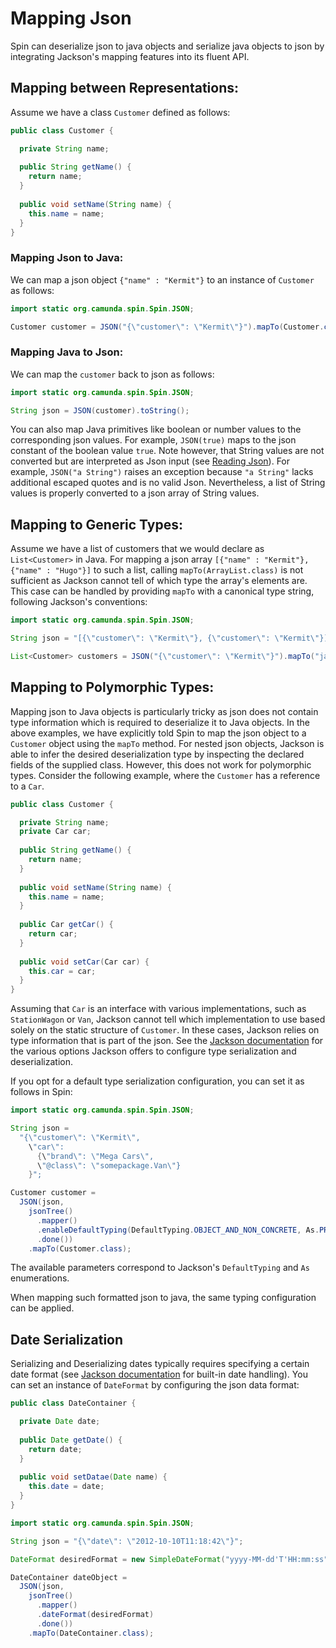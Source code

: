 # Mapping Json

Spin can deserialize json to java objects and serialize java objects to json by integrating Jackson's mapping features into its fluent API.

## Mapping between Representations:

Assume we have a class `Customer` defined as follows:

```java
public class Customer {

  private String name;
  
  public String getName() {
    return name;
  }
  
  public void setName(String name) {
    this.name = name;
  }
}
```

### Mapping Json to Java:

We can map a json object `{"name" : "Kermit"}` to an instance of `Customer` as follows:

```java
import static org.camunda.spin.Spin.JSON;

Customer customer = JSON("{\"customer\": \"Kermit\"}").mapTo(Customer.class);
```

### Mapping Java to Json:

We can map the `customer` back to json as follows:

```java
import static org.camunda.spin.Spin.JSON;

String json = JSON(customer).toString();
```

You can also map Java primitives like boolean or number values to the corresponding json values. For example, `JSON(true)` maps to the json constant of the boolean value `true`. Note however, that String values are not converted but are interpreted as Json input (see [Reading Json][reading-json]). For example, `JSON("a String")` raises an exception because `"a String"` lacks additional escaped quotes and is no valid Json. Nevertheless, a list of String values is properly converted to a json array of String values.

## Mapping to Generic Types:

Assume we have a list of customers that we would declare as `List<Customer>` in Java. For mapping a json array `[{"name" : "Kermit"}, {"name" : "Hugo"}]` to such a list, calling `mapTo(ArrayList.class)` is not sufficient as Jackson cannot tell of which type the array's elements are. This case can be handled by providing `mapTo` with a canonical type string, following Jackson's conventions:

```java
import static org.camunda.spin.Spin.JSON;

String json = "[{\"customer\": \"Kermit\"}, {\"customer\": \"Kermit\"}]"

List<Customer> customers = JSON("{\"customer\": \"Kermit\"}").mapTo("java.util.ArrayList<somepackage.Customer>");
```

## Mapping to Polymorphic Types:

Mapping json to Java objects is particularly tricky as json does not contain type information which is required to deserialize it to Java objects. In the above examples, we have explicitly told Spin to map the json object to a `Customer` object using the `mapTo` method. For nested json objects, Jackson is able to infer the desired deserialization type by inspecting the declared fields of the supplied class. However, this does not work for polymorphic types. Consider the following example, where the `Customer` has a reference to a `Car`. 

```java
public class Customer {

  private String name;
  private Car car;
  
  public String getName() {
    return name;
  }
  
  public void setName(String name) {
    this.name = name;
  }
  
  public Car getCar() {
    return car;
  }
  
  public void setCar(Car car) {
    this.car = car;
  }
}
```

Assuming that `Car` is an interface with various implementations, such as `StationWagon` or `Van`, Jackson cannot tell which implementation to use based solely on the static structure of `Customer`. In these cases, Jackson relies on type information that is part of the json. See the [Jackson documentation][jackson-polymorphy] for the various options Jackson offers to configure type serialization and deserialization. 

If you opt for a default type serialization configuration, you can set it as follows in Spin:

```java
import static org.camunda.spin.Spin.JSON;

String json = 
  "{\"customer\": \"Kermit\", 
    \"car\": 
      {\"brand\": \"Mega Cars\",
      \"@class\": \"somepackage.Van\"}
    }";

Customer customer = 
  JSON(json, 
    jsonTree()
      .mapper()
      .enableDefaultTyping(DefaultTyping.OBJECT_AND_NON_CONCRETE, As.PROPERTY)
      .done())
    .mapTo(Customer.class);
```

The available parameters correspond to Jackson's `DefaultTyping` and `As` enumerations.

When mapping such formatted json to java, the same typing configuration can be applied.

## Date Serialization

Serializing and Deserializing dates typically requires specifying a certain date format (see [Jackson documentation][jackson-date] for built-in date handling). You can set an instance of `DateFormat` by configuring the json data format:

```java
public class DateContainer {

  private Date date;
  
  public Date getDate() {
    return date;
  }
  
  public void setDatae(Date name) {
    this.date = date;
  }
}
```

```java
import static org.camunda.spin.Spin.JSON;

String json = "{\"date\": \"2012-10-10T11:18:42\"}";

DateFormat desiredFormat = new SimpleDateFormat("yyyy-MM-dd'T'HH:mm:ss");

DateContainer dateObject = 
  JSON(json, 
    jsonTree()
      .mapper()
      .dateFormat(desiredFormat)
      .done())
    .mapTo(DateContainer.class);
```

[jackson-polymorphy]: http://wiki.fasterxml.com/JacksonPolymorphicDeserialization
[jackson-date]: http://wiki.fasterxml.com/JacksonFAQDateHandling
[reading-json]: reading-json.md